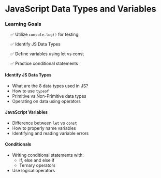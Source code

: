 # JavaScript Data Types and Variables

### Learning Goals

&emsp; ✅ Utilize `console.log()` for testing

&emsp; ✅ Identify JS Data Types

&emsp; ✅ Define variables using let vs const 

&emsp; ✅ Practice conditional statements 

#### Identify JS Data Types 
- What are the 8 data types used in JS?
- How to use `typeof`
- Primitive vs Non-Primitive data types
- Operating on data using operators 

#### JavaScript Variables
- Difference between `let` vs `const`
- How to properly name variables
- Identifying and reading variable errors

#### Conditionals
- Writing conditional statements with:
    - If, else and else if 
    - Ternary operators 
- Use logical operators